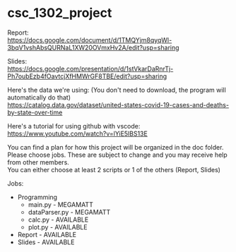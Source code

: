 # csc_1302_project

Report:\
https://docs.google.com/document/d/1TMQYjm8qyqWl-3bqV1vshAbsQURNaL1XW20OVmxHv2A/edit?usp=sharing

Slides:\
https://docs.google.com/presentation/d/1stVkarDaRnrTj-Ph7oubEzb4fOavtcjXfHMWrGF8TBE/edit?usp=sharing

Here's the data we're using: (You don't need to download, the program will automatically do that)\
https://catalog.data.gov/dataset/united-states-covid-19-cases-and-deaths-by-state-over-time

Here's a tutorial for using github with vscode:\
https://www.youtube.com/watch?v=lYiE5lBS13E

You can find a plan for how this project will be organized in the doc folder.\
Please choose jobs. These are subject to change and you may receive help from other members.\
You can either choose at least 2 scripts or 1 of the others (Report, Slides)

Jobs: 

- Programming
    - main.py           - MEGAMATT
    - dataParser.py     - MEGAMATT
    - calc.py           - AVAILABLE
    - plot.py           - AVAILABLE
- Report                - AVAILABLE
- Slides                - AVAILABLE
